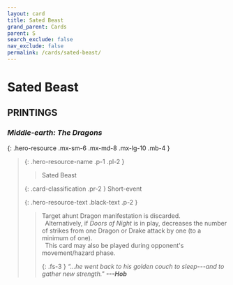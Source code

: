 ```yaml
---
layout: card
title: Sated Beast
grand_parent: Cards
parent: S
search_exclude: false
nav_exclude: false
permalink: /cards/sated-beast/
---
```


# Sated Beast


## PRINTINGS


### _Middle-earth: The Dragons_

{: .hero-resource .mx-sm-6 .mx-md-8 .mx-lg-10 .mb-4 }
> {: .hero-resource-name .p-1 .pl-2 }
> > <div class="card-mp"></div>
> > <div class="card-name">Sated Beast</div>
>
> {: .card-classification .pr-2 }
> Short-event
>
> {: .hero-resource-text .black-text .p-2 }
> > Target ahunt Dragon manifestation is discarded. <br>&ensp;Alternatively, if _Doors of Night_ is in play, decreases the number of strikes from one Dragon or Drake attack by one (to a minimum of one). <br>&ensp;This card may also be played during opponent's movement/hazard phase. 
> > 
> > {: .fs-3 } 
> > _“...he went back to his golden couch to sleep---and to gather new strength."_ ***---&#65279;Hob*** 
> 
